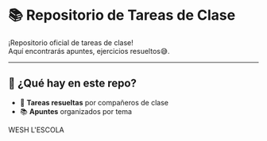 # 📚 Repositorio de Tareas de Clase

¡Repositorio oficial de tareas de clase!  
Aquí encontrarás apuntes, ejercicios resueltos😅.

---

## 📌 ¿Qué hay en este repo?

- 📝 **Tareas resueltas** por compañeros de clase  
- 📚 **Apuntes** organizados por tema  

WESH L'ESCOLA
